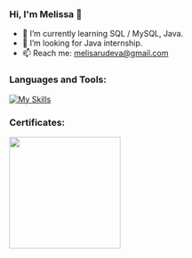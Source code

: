 ### Hi, I'm Melissa 👋

- 🌱 I’m currently learning SQL / MySQL, Java.
- 🔭 I’m looking for Java internship.
- 📫 Reach me: melisarudeva@gmail.com

### Languages and Tools:
[![My Skills](https://skills.thijs.gg/icons?i=idea,java,mysql,regex&theme=light)](https://skills.thijs.gg)

### Certificates:
<a href="https://softuni.bg/certificates/details/135127/8650a326">
<img width="200" align="left" src="https://user-images.githubusercontent.com/105941093/234034235-e1fa1242-442d-4cd1-a13f-c0d53628c7ff.png">
</a>
